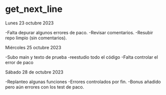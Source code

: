 # get_next_line

Lunes 23 octubre 2023
  
  -Falta depurar algunos errores de paco.
  -Revisar comentarios.
  -Resubir repo limpio (sin comentarios).


Miércoles 25 octubre 2023

  -Subo main y texto de prueba
  -reestudio todo el código
  -Falta controlar el error de paco 

Sábado 28 de octubre 2023

  -Replanteo algunas funciones
  -Errores controlados por fin.
  -Bonus añadido pero aún errores con los test de paco. 